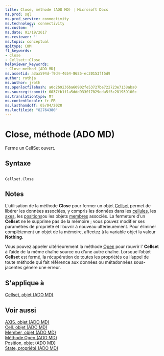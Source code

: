 ```yaml
---
title: Close, méthode (ADO MD) | Microsoft Docs
ms.prod: sql
ms.prod_service: connectivity
ms.technology: connectivity
ms.custom: ''
ms.date: 01/19/2017
ms.reviewer: ''
ms.topic: conceptual
apitype: COM
f1_keywords:
- Close
- Cellset::Close
helpviewer_keywords:
- Close method [ADO MD]
ms.assetid: a3aa594d-f9d4-4654-8625-ec20153ff5d9
author: rothja
ms.author: jroth
ms.openlocfilehash: a0c2b9236ba60902fe53727be722723e7138aba0
ms.sourcegitcommit: 6037fb1f1a5ddd933017029eda5f5c281939100c
ms.translationtype: MT
ms.contentlocale: fr-FR
ms.lasthandoff: 05/04/2020
ms.locfileid: "82764380"
---
```

# <a name="close-method-ado-md"></a>Close, méthode (ADO MD)
Ferme un CellSet ouvert.  
  
## <a name="syntax"></a>Syntaxe  
  
```  
  
Cellset.Close  
```  
  
## <a name="remarks"></a>Notes  
 L’utilisation de la méthode **Close** pour fermer un objet [Cellset](../../../ado/reference/ado-md-api/cellset-object-ado-md.md) permet de libérer les données associées, y compris les données dans les [cellules](../../../ado/reference/ado-md-api/cell-object-ado-md.md), les [axes](../../../ado/reference/ado-md-api/axis-object-ado-md.md), les [positions](../../../ado/reference/ado-md-api/position-object-ado-md.md)ou les objets [membres](../../../ado/reference/ado-md-api/member-object-ado-md.md) associés. La fermeture d’un **Cellset** ne le supprime pas de la mémoire ; vous pouvez modifier ses paramètres de propriété et l’ouvrir à nouveau ultérieurement. Pour éliminer complètement un objet de la mémoire, affectez à la variable objet la valeur **Nothing**.  
  
 Vous pouvez appeler ultérieurement la méthode [Open](../../../ado/reference/ado-md-api/open-method-ado-md.md) pour rouvrir l' **Cellset** à l’aide de la même chaîne source ou d’une autre chaîne. Lorsque l’objet **Cellset** est fermé, la récupération de toutes les propriétés ou l’appel de toute méthode qui fait référence aux données ou métadonnées sous-jacentes génère une erreur.  
  
## <a name="applies-to"></a>S'applique à  
 [Cellset, objet (ADO MD)](../../../ado/reference/ado-md-api/cellset-object-ado-md.md)  
  
## <a name="see-also"></a>Voir aussi  
 [AXIS, objet (ADO MD)](../../../ado/reference/ado-md-api/axis-object-ado-md.md)   
 [Cell, objet (ADO MD)](../../../ado/reference/ado-md-api/cell-object-ado-md.md)   
 [Member, objet (ADO MD)](../../../ado/reference/ado-md-api/member-object-ado-md.md)   
 [Méthode Open (ADO MD)](../../../ado/reference/ado-md-api/open-method-ado-md.md)   
 [Position, objet (ADO MD)](../../../ado/reference/ado-md-api/position-object-ado-md.md)   
 [State, propriété (ADO MD)](../../../ado/reference/ado-md-api/state-property-ado-md.md)
